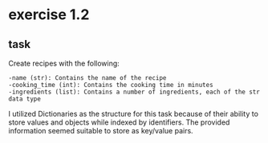 # exercise 1.2

## task

Create recipes with the following: 

    -name (str): Contains the name of the recipe
    -cooking_time (int): Contains the cooking time in minutes
    -ingredients (list): Contains a number of ingredients, each of the str data type

I utilized Dictionaries as the structure for this task because of their ability to store values and objects while indexed by identifiers. The provided information seemed suitable to store as key/value pairs. 

